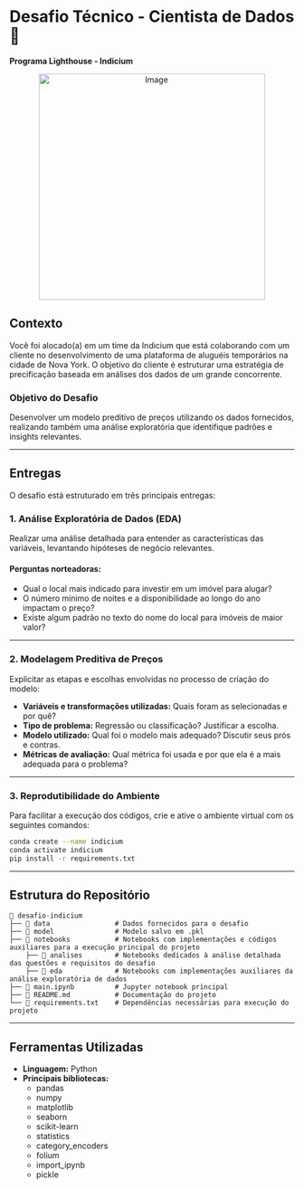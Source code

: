 # Desafio Técnico - Cientista de Dados 🚀  
**Programa Lighthouse - Indicium**

<div align="center">
  <img src="https://github.com/user-attachments/assets/c8b636a6-9475-4ddb-8bd9-f9f80da3c424" alt="Image" width="400"/>
</div>
  
## Contexto  
Você foi alocado(a) em um time da Indicium que está colaborando com um cliente no desenvolvimento de uma plataforma de aluguéis temporários na cidade de Nova York. O objetivo do cliente é estruturar uma estratégia de precificação baseada em análises dos dados de um grande concorrente.  

### Objetivo do Desafio  
Desenvolver um modelo preditivo de preços utilizando os dados fornecidos, realizando também uma análise exploratória que identifique padrões e insights relevantes.  

---

## Entregas  
O desafio está estruturado em três principais entregas:  

### 1. **Análise Exploratória de Dados (EDA)**  
Realizar uma análise detalhada para entender as características das variáveis, levantando hipóteses de negócio relevantes.  

#### Perguntas norteadoras:  
- Qual o local mais indicado para investir em um imóvel para alugar?  
- O número mínimo de noites e a disponibilidade ao longo do ano impactam o preço?  
- Existe algum padrão no texto do nome do local para imóveis de maior valor?  

---

### 2. **Modelagem Preditiva de Preços**  
Explicitar as etapas e escolhas envolvidas no processo de criação do modelo:  
- **Variáveis e transformações utilizadas:** Quais foram as selecionadas e por quê?  
- **Tipo de problema:** Regressão ou classificação? Justificar a escolha.  
- **Modelo utilizado:** Qual foi o modelo mais adequado? Discutir seus prós e contras.  
- **Métricas de avaliação:** Qual métrica foi usada e por que ela é a mais adequada para o problema?  

---

### 3. **Reprodutibilidade do Ambiente**  
Para facilitar a execução dos códigos, crie e ative o ambiente virtual com os seguintes comandos:  
```bash
conda create --name indicium  
conda activate indicium  
pip install -r requirements.txt  
```  

---

## Estrutura do Repositório  
```plaintext
📂 desafio-indicium
├── 📁 data                # Dados fornecidos para o desafio  
├── 📁 model               # Modelo salvo em .pkl
├── 📁 notebooks           # Notebooks com implementações e códigos auxiliares para a execução principal do projeto
    ├── 📁 analises        # Notebooks dedicados à análise detalhada das questões e requisitos do desafio
    ├── 📁 eda             # Notebooks com implementações auxiliares da análise exploratória de dados
├── 📄 main.ipynb          # Jupyter notebook principal  
├── 📄 README.md           # Documentação do projeto 
└── 📄 requirements.txt    # Dependências necessárias para execução do projeto  
```  

---

## Ferramentas Utilizadas  

- **Linguagem:** Python  
- **Principais bibliotecas:**  
  - pandas  
  - numpy  
  - matplotlib  
  - seaborn  
  - scikit-learn  
  - statistics  
  - category_encoders  
  - folium   
  - import_ipynb 
  - pickle 


 

